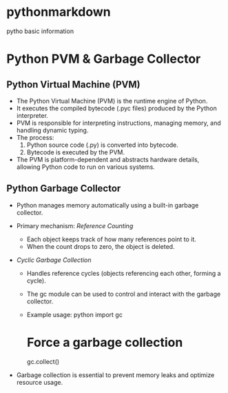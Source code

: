 # pythonmarkdown
pytho basic information
# Python PVM & Garbage Collector

## Python Virtual Machine (PVM)

- The Python Virtual Machine (PVM) is the runtime engine of Python.
- It executes the compiled bytecode (.pyc files) produced by the Python interpreter.
- PVM is responsible for interpreting instructions, managing memory, and handling dynamic typing.
- The process:
  1. Python source code (.py) is converted into bytecode.
  2. Bytecode is executed by the PVM.
- The PVM is platform-dependent and abstracts hardware details, allowing Python code to run on various systems.

## Python Garbage Collector

- Python manages memory automatically using a built-in garbage collector.
- Primary mechanism: *Reference Counting*
  - Each object keeps track of how many references point to it.
  - When the count drops to zero, the object is deleted.
- *Cyclic Garbage Collection*
  - Handles reference cycles (objects referencing each other, forming a cycle).
  - The gc module can be used to control and interact with the garbage collector.
  - Example usage:
    python
    import gc

    # Force a garbage collection
    gc.collect()
    
- Garbage collection is essential to prevent memory leaks and optimize resource usage.
